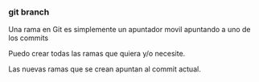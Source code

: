 ### git branch
Una rama en Git es simplemente un apuntador movil apuntando a uno de los commits

Puedo crear todas las ramas que quiera y/o necesite.

Las nuevas ramas que se crean apuntan al commit actual.
